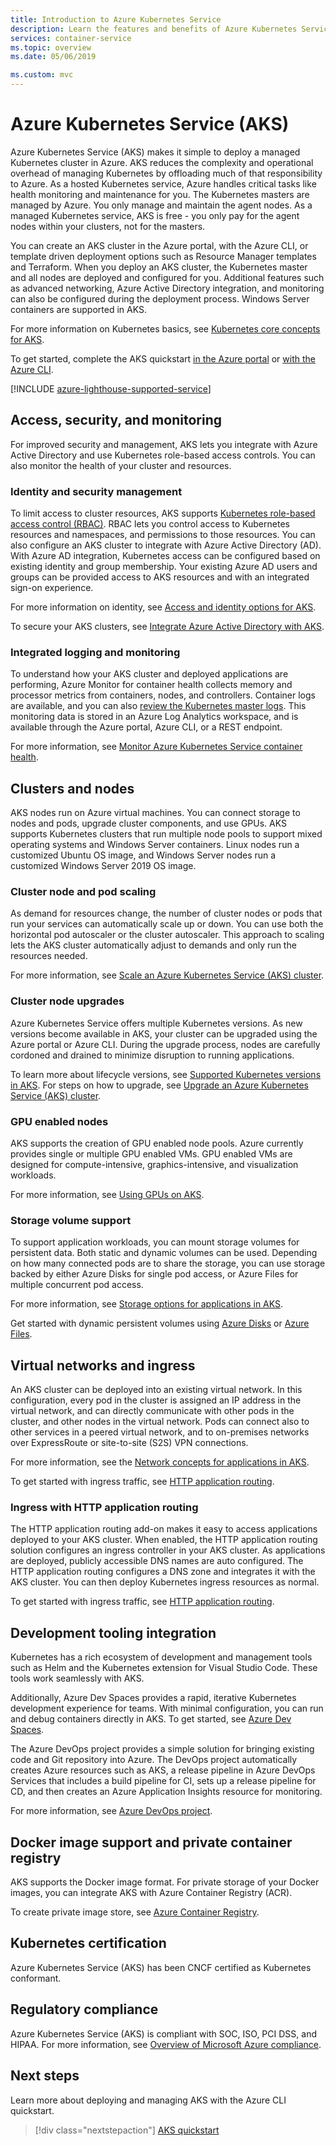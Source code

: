 ```yaml
---
title: Introduction to Azure Kubernetes Service
description: Learn the features and benefits of Azure Kubernetes Service to deploy and manage container-based applications in Azure.
services: container-service
ms.topic: overview
ms.date: 05/06/2019

ms.custom: mvc
---
```


# Azure Kubernetes Service (AKS)

Azure Kubernetes Service (AKS) makes it simple to deploy a managed Kubernetes cluster in Azure. AKS reduces the complexity and operational overhead of managing Kubernetes by offloading much of that responsibility to Azure. As a hosted Kubernetes service, Azure handles critical tasks like health monitoring and maintenance for you. The Kubernetes masters are managed by Azure. You only manage and maintain the agent nodes. As a managed Kubernetes service, AKS is free - you only pay for the agent nodes within your clusters, not for the masters.

You can create an AKS cluster in the Azure portal, with the Azure CLI, or template driven deployment options such as Resource Manager templates and Terraform. When you deploy an AKS cluster, the Kubernetes master and all nodes are deployed and configured for you. Additional features such as advanced networking, Azure Active Directory integration, and monitoring can also be configured during the deployment process. Windows Server containers are supported in AKS.

For more information on Kubernetes basics, see [Kubernetes core concepts for AKS][concepts-clusters-workloads].

To get started, complete the AKS quickstart [in the Azure portal][aks-portal] or [with the Azure CLI][aks-cli].

[!INCLUDE [azure-lighthouse-supported-service](../../includes/azure-lighthouse-supported-service.md)]

## Access, security, and monitoring

For improved security and management, AKS lets you integrate with Azure Active Directory and use Kubernetes role-based access controls. You can also monitor the health of your cluster and resources.

### Identity and security management

To limit access to cluster resources, AKS supports [Kubernetes role-based access control (RBAC)][kubernetes-rbac]. RBAC lets you control access to Kubernetes resources and namespaces, and permissions to those resources. You can also configure an AKS cluster to integrate with Azure Active Directory (AD). With Azure AD integration, Kubernetes access can be configured based on existing identity and group membership. Your existing Azure AD users and groups can be provided access to AKS resources and with an integrated sign-on experience.

For more information on identity, see [Access and identity options for AKS][concepts-identity].

To secure your AKS clusters, see [Integrate Azure Active Directory with AKS][aks-aad].

### Integrated logging and monitoring

To understand how your AKS cluster and deployed applications are performing, Azure Monitor for container health collects memory and processor metrics from containers, nodes, and controllers. Container logs are available, and you can also [review the Kubernetes master logs][aks-master-logs]. This monitoring data is stored in an Azure Log Analytics workspace, and is available through the Azure portal, Azure CLI, or a REST endpoint.

For more information, see [Monitor Azure Kubernetes Service container health][container-health].

## Clusters and nodes

AKS nodes run on Azure virtual machines. You can connect storage to nodes and pods, upgrade cluster components, and use GPUs. AKS supports Kubernetes clusters that run multiple node pools to support mixed operating systems and Windows Server containers. Linux nodes run a customized Ubuntu OS image, and Windows Server nodes run a customized Windows Server 2019 OS image.

### Cluster node and pod scaling

As demand for resources change, the number of cluster nodes or pods that run your services can automatically scale up or down. You can use both the horizontal pod autoscaler or the cluster autoscaler. This approach to scaling lets the AKS cluster automatically adjust to demands and only run the resources needed.

For more information, see [Scale an Azure Kubernetes Service (AKS) cluster][aks-scale].

### Cluster node upgrades

Azure Kubernetes Service offers multiple Kubernetes versions. As new versions become available in AKS, your cluster can be upgraded using the Azure portal or Azure CLI. During the upgrade process, nodes are carefully cordoned and drained to minimize disruption to running applications.

To learn more about lifecycle versions, see [Supported Kubernetes versions in AKS][aks-supported versions]. For steps on how to upgrade, see [Upgrade an Azure Kubernetes Service (AKS) cluster][aks-upgrade].

### GPU enabled nodes

AKS supports the creation of GPU enabled node pools. Azure currently provides single or multiple GPU enabled VMs. GPU enabled VMs are designed for compute-intensive, graphics-intensive, and visualization workloads.

For more information, see [Using GPUs on AKS][aks-gpu].

### Storage volume support

To support application workloads, you can mount storage volumes for persistent data. Both static and dynamic volumes can be used. Depending on how many connected pods are to share the storage, you can use storage backed by either Azure Disks for single pod access, or Azure Files for multiple concurrent pod access.

For more information, see [Storage options for applications in AKS][concepts-storage].

Get started with dynamic persistent volumes using [Azure Disks][azure-disk] or [Azure Files][azure-files].

## Virtual networks and ingress

An AKS cluster can be deployed into an existing virtual network. In this configuration, every pod in the cluster is assigned an IP address in the virtual network, and can directly communicate with other pods in the cluster, and other nodes in the virtual network. Pods can connect also to other services in a peered virtual network, and to on-premises networks over ExpressRoute or site-to-site (S2S) VPN connections.

For more information, see the [Network concepts for applications in AKS][aks-networking].

To get started with ingress traffic, see [HTTP application routing][aks-http-routing].

### Ingress with HTTP application routing

The HTTP application routing add-on makes it easy to access applications deployed to your AKS cluster. When enabled, the HTTP application routing solution configures an ingress controller in your AKS cluster. As applications are deployed, publicly accessible DNS names are auto configured. The HTTP application routing configures a DNS zone and integrates it with the AKS cluster. You can then deploy Kubernetes ingress resources as normal.

To get started with ingress traffic, see [HTTP application routing][aks-http-routing].

## Development tooling integration

Kubernetes has a rich ecosystem of development and management tools such as Helm and the Kubernetes extension for Visual Studio Code. These tools work seamlessly with AKS.

Additionally, Azure Dev Spaces provides a rapid, iterative Kubernetes development experience for teams. With minimal configuration, you can run and debug containers directly in AKS. To get started, see [Azure Dev Spaces][azure-dev-spaces].

The Azure DevOps project provides a simple solution for bringing existing code and Git repository into Azure. The DevOps project automatically creates Azure resources such as AKS, a release pipeline in Azure DevOps Services that includes a build pipeline for CI, sets up a release pipeline for CD, and then creates an Azure Application Insights resource for monitoring.

For more information, see [Azure DevOps project][azure-devops].

## Docker image support and private container registry

AKS supports the Docker image format. For private storage of your Docker images, you can integrate AKS with Azure Container Registry (ACR).

To create private image store, see [Azure Container Registry][acr-docs].

## Kubernetes certification

Azure Kubernetes Service (AKS) has been CNCF certified as Kubernetes conformant.

## Regulatory compliance

Azure Kubernetes Service (AKS) is compliant with SOC, ISO, PCI DSS, and HIPAA. For more information, see [Overview of Microsoft Azure compliance][compliance-doc].

## Next steps

Learn more about deploying and managing AKS with the Azure CLI quickstart.

> [!div class="nextstepaction"]
> [AKS quickstart][aks-cli]

<!-- LINKS - external -->
[aks-engine]: https://github.com/Azure/aks-engine
[kubectl-overview]: https://kubernetes.io/docs/user-guide/kubectl-overview/
[compliance-doc]: https://gallery.technet.microsoft.com/Overview-of-Azure-c1be3942

<!-- LINKS - internal -->
[acr-docs]: ../container-registry/container-registry-intro.md
[aks-aad]: ./azure-ad-integration.md
[aks-cli]: ./kubernetes-walkthrough.md
[aks-gpu]: ./gpu-cluster.md
[aks-http-routing]: ./http-application-routing.md
[aks-networking]: ./concepts-network.md
[aks-portal]: ./kubernetes-walkthrough-portal.md
[aks-scale]: ./tutorial-kubernetes-scale.md
[aks-upgrade]: ./upgrade-cluster.md
[azure-dev-spaces]: https://docs.microsoft.com/azure/dev-spaces/azure-dev-spaces
[azure-devops]: https://docs.microsoft.com/azure/devops-project/overview
[azure-disk]: ./azure-disks-dynamic-pv.md
[azure-files]: ./azure-files-dynamic-pv.md
[container-health]: ../monitoring/monitoring-container-health.md
[aks-master-logs]: view-master-logs.md
[aks-supported versions]: supported-kubernetes-versions.md
[concepts-clusters-workloads]: concepts-clusters-workloads.md
[kubernetes-rbac]: concepts-identity.md#kubernetes-role-based-access-controls-rbac
[concepts-identity]: concepts-identity.md
[concepts-storage]: concepts-storage.md
